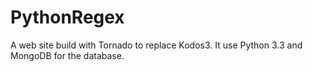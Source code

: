 PythonRegex
===========

A web site build with Tornado to replace Kodos3. It use Python 3.3 and MongoDB for the database.

